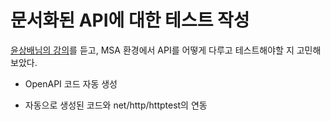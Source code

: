 # 문서화된 API에 대한 테스트 작성

[윤상배님의 강의](https://www.joinc.co.kr/w/blog/gotdd)를 듣고, MSA 환경에서 API를 어떻게 다루고 테스트해야할 지 고민해보았다.

* OpenAPI 코드 자동 생성

* 자동으로 생성된 코드와 net/http/httptest의 연동

